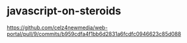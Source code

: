 # javascript-on-steroids
https://github.com/celz4newmedia/web-portal/pull/9/commits/b959cdfa4f1bb6d2831a6fcdfc0946623c85d088
